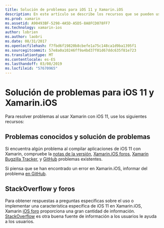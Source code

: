 ```yaml
---
title: Solución de problemas para iOS 11 y Xamarin.iOS
description: En este artículo se describe los recursos que se pueden usar para solucionar problemas al desarrollar aplicaciones de Xamarin.iOS. Se tratan de informes de errores, notas, el blog de versiones de Xamarin y opciones de soporte técnico.
ms.prod: xamarin
ms.assetid: A90493BF-5298-4A5D-A5D5-8A8FCD078FF7
ms.technology: xamarin-ios
author: lobrien
ms.author: laobri
ms.date: 08/31/2017
ms.openlocfilehash: f7fbd6f19820b8cbefe1a75c148ca1d9ba1395f1
ms.sourcegitcommit: 57e8a0a10246ff9a4bd37f01d67ddc635f81e723
ms.translationtype: MT
ms.contentlocale: es-ES
ms.lasthandoff: 03/08/2019
ms.locfileid: "57670965"
---
```

# <a name="troubleshooting-tips-for-ios-11-and-xamarinios"></a>Solución de problemas para iOS 11 y Xamarin.iOS

Para resolver problemas al usar Xamarin con iOS 11, use los siguientes recursos:

## <a name="known-issues-and-troubleshooting"></a>Problemas conocidos y solución de problemas

Si encuentra algún problema al compilar aplicaciones de iOS 11 con Xamarin, compruebe la [notas de la versión](https://docs.microsoft.com/xamarin/ios/release-notes/), [Xamarin.iOS foros](https://forums.xamarin.com/categories/ios), [Xamarin Bugzilla Tracker](https://bugzilla.xamarin.com/query.cgi?product=iOS), y [ GitHub](https://github.com/xamarin/xamarin-macios/issues) problemas existentes.

Si piensa que se han encontrado un error en Xamarin.iOS, informar del problema [en GitHub](https://github.com/xamarin/xamarin-macios/issues).

## <a name="forums-and-stackoverflow"></a>StackOverflow y foros

Para obtener respuestas a preguntas específicas sobre el uso o implementar una característica específica de iOS 11 en Xamarin.iOS, Xamarin [iOS foro](http://forums.xamarin.com/categories/ios) proporciona una gran cantidad de información. [StackOverflow](https://stackoverflow.com/search?tab=newest&q=xamarin) es otra buena fuente de información a los usuarios le ayuda a los usuarios.
